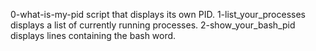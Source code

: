 0-what-is-my-pid script that displays its own PID.
1-list_your_processes displays a list of currently running processes.
2-show_your_bash_pid displays lines containing the bash word.
